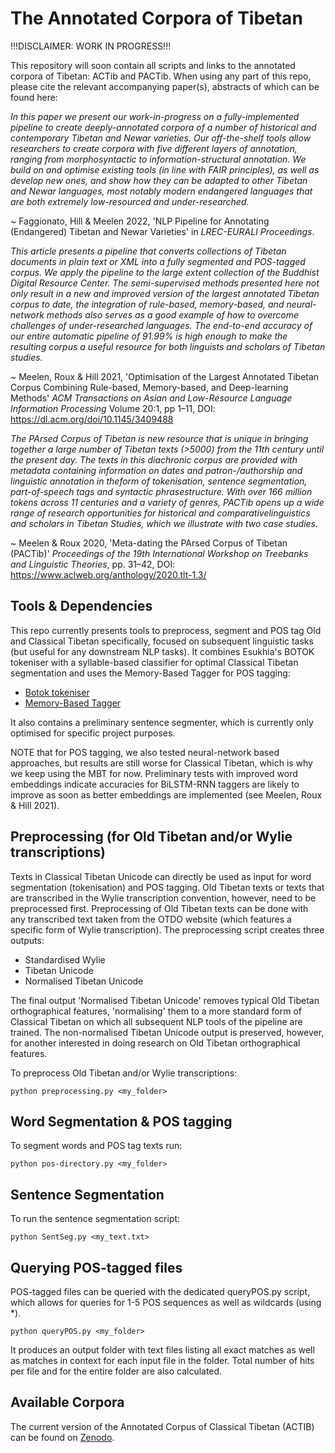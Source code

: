 # The Annotated Corpora of Tibetan

!!!DISCLAIMER: WORK IN PROGRESS!!!

This repository will soon contain all scripts and links to the annotated corpora of Tibetan: ACTib and PACTib. When using any part of this repo, please cite the relevant accompanying paper(s), abstracts of which can be found here:

*In this paper we present our work-in-progress on a fully-implemented pipeline to create deeply-annotated corpora of a number of historical and contemporary Tibetan and Newar varieties. Our off-the-shelf tools allow researchers to create corpora with five different layers of annotation, ranging from morphosyntactic to information-structural annotation. We build on and optimise existing tools (in line with FAIR principles), as well as develop new ones, and show how they can be adapted to other Tibetan and Newar languages, most notably modern endangered languages that are both extremely low-resourced and under-researched.*

~ Faggionato, Hill & Meelen 2022, 'NLP Pipeline for Annotating (Endangered) Tibetan and Newar Varieties' in *LREC-EURALI Proceedings*.

*This article presents a pipeline that converts collections of Tibetan documents in plain text or XML into a fully segmented and POS-tagged corpus. We apply the pipeline to the large extent collection of the Buddhist Digital Resource Center. The semi-supervised methods presented here not only result in a new and improved version of the largest annotated Tibetan corpus to date, the integration of rule-based, memory-based, and neural-network methods also serves as a good example of how to overcome challenges of under-researched languages. The end-to-end accuracy of our entire automatic pipeline of 91.99% is high enough to make the resulting corpus a useful resource for both linguists and scholars of Tibetan studies.*

~ Meelen, Roux & Hill 2021, 'Optimisation of the Largest Annotated Tibetan Corpus Combining Rule-based, Memory-based, and Deep-learning Methods' *ACM Transactions on Asian and Low-Resource Language Information Processing* Volume 20:1, pp 1–11, DOI: https://dl.acm.org/doi/10.1145/3409488

*The PArsed Corpus of Tibetan is new resource that is unique in bringing together a large number of Tibetan texts (>5000) from the 11th century until the present day. The texts in this diachronic corpus are provided with metadata containing information on dates and patron-/authorship and linguistic annotation in theform of tokenisation, sentence segmentation, part-of-speech tags and syntactic phrasestructure. With over 166 million tokens across 11 centuries and a variety of genres, PACTib opens up a wide range of research opportunities for historical and comparativelinguistics and scholars in Tibetan Studies, which we illustrate with two case studies.*

~ Meelen & Roux 2020, 'Meta-dating the PArsed Corpus of Tibetan (PACTib)' *Proceedings of the 19th International Workshop on Treebanks and Linguistic Theories*, pp. 31–42, DOI: https://www.aclweb.org/anthology/2020.tlt-1.3/

## Tools & Dependencies

This repo currently presents tools to preprocess, segment and POS tag Old and Classical Tibetan specifically, focused on subsequent linguistic tasks (but useful for any downstream NLP tasks). It combines Esukhia's BOTOK tokeniser with a syllable-based classifier for optimal Classical Tibetan segmentation and uses the Memory-Based Tagger for POS tagging:

- [Botok tokeniser](https://github.com/Esukhia/botok)
- [Memory-Based Tagger](https://github.com/LanguageMachines/mbt/)

It also contains a preliminary sentence segmenter, which is currently only optimised for specific project purposes.

NOTE that for POS tagging, we also tested neural-network based approaches, but results are still worse for Classical Tibetan, which is why we keep using the MBT for now. Preliminary tests with improved word embeddings indicate accuracies for BiLSTM-RNN taggers are likely to improve as soon as better embeddings are implemented (see Meelen, Roux & Hill 2021).

## Preprocessing (for Old Tibetan and/or Wylie transcriptions)

Texts in Classical Tibetan Unicode can directly be used as input for word segmentation (tokenisation) and POS tagging. Old Tibetan texts or texts that are transcribed in the Wylie transcription convention, however, need to be preprocessed first. Preprocessing of Old Tibetan texts can be done with any transcribed text taken from the OTDO website (which features a specific form of Wylie transcription). The preprocessing script creates three outputs:
- Standardised Wylie
- Tibetan Unicode
- Normalised Tibetan Unicode

The final output 'Normalised Tibetan Unicode' removes typical Old Tibetan orthographical features, 'normalising' them to a more standard form of Classical Tibetan on which all subsequent NLP tools of the pipeline are trained. The non-normalised Tibetan Unicode output is preserved, however, for another interested in doing research on Old Tibetan orthographical features.

To preprocess Old Tibetan and/or Wylie transcriptions:

`python preprocessing.py <my_folder>`

## Word Segmentation & POS tagging

To segment words and POS tag texts run:

`python pos-directory.py <my_folder>`

## Sentence Segmentation

To run the sentence segmentation script:

`python SentSeg.py <my_text.txt>`

## Querying POS-tagged files

POS-tagged files can be queried with the dedicated queryPOS.py script, which allows for queries for 1-5 POS sequences as well as wildcards (using \*).

`python queryPOS.py <my_folder>`

It produces an output folder with text files listing all exact matches as well as matches in context for each input file in the folder. Total number of hits per file and for the entire folder are also calculated.

## Available Corpora

The current version of the Annotated Corpus of Classical Tibetan (ACTIB) can be found on [Zenodo](https://zenodo.org/record/3951503#.Yh5VWsanxqs).
